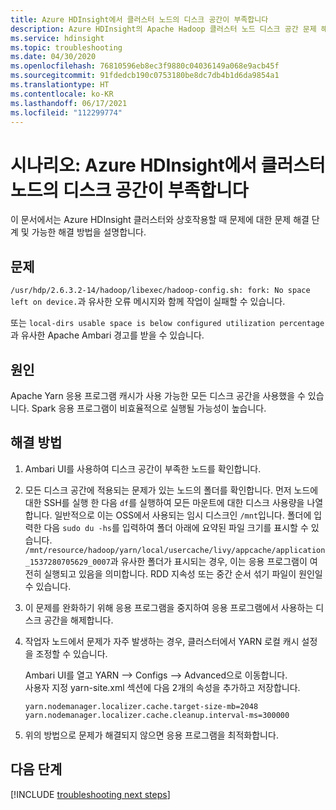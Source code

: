```yaml
---
title: Azure HDInsight에서 클러스터 노드의 디스크 공간이 부족합니다
description: Azure HDInsight의 Apache Hadoop 클러스터 노드 디스크 공간 문제 해결.
ms.service: hdinsight
ms.topic: troubleshooting
ms.date: 04/30/2020
ms.openlocfilehash: 76810596eb8ec3f9880c04036149a068e9acb45f
ms.sourcegitcommit: 91fdedcb190c0753180be8dc7db4b1d6da9854a1
ms.translationtype: HT
ms.contentlocale: ko-KR
ms.lasthandoff: 06/17/2021
ms.locfileid: "112299774"
---
```

# <a name="scenario-cluster-node-runs-out-of-disk-space-in-azure-hdinsight"></a>시나리오: Azure HDInsight에서 클러스터 노드의 디스크 공간이 부족합니다

이 문서에서는 Azure HDInsight 클러스터와 상호작용할 때 문제에 대한 문제 해결 단계 및 가능한 해결 방법을 설명합니다.

## <a name="issue"></a>문제

`/usr/hdp/2.6.3.2-14/hadoop/libexec/hadoop-config.sh: fork: No space left on device.`과 유사한 오류 메시지와 함께 작업이 실패할 수 있습니다.

또는 `local-dirs usable space is below configured utilization percentage`과 유사한 Apache Ambari 경고를 받을 수 있습니다.

## <a name="cause"></a>원인

Apache Yarn 응용 프로그램 캐시가 사용 가능한 모든 디스크 공간을 사용했을 수 있습니다. Spark 응용 프로그램이 비효율적으로 실행될 가능성이 높습니다.

## <a name="resolution"></a>해결 방법

1. Ambari UI를 사용하여 디스크 공간이 부족한 노드를 확인합니다.

1. 모든 디스크 공간에 적용되는 문제가 있는 노드의 폴더를 확인합니다. 먼저 노드에 대한 SSH를 실행 한 다음 `df`를 실행하여 모든 마운트에 대한 디스크 사용량을 나열합니다. 일반적으로 이는 OSS에서 사용되는 임시 디스크인 `/mnt`입니다. 폴더에 입력한 다음 `sudo du -hs`를 입력하여 폴더 아래에 요약된 파일 크기를 표시할 수 있습니다. `/mnt/resource/hadoop/yarn/local/usercache/livy/appcache/application_1537280705629_0007`과 유사한 폴더가 표시되는 경우, 이는 응용 프로그램이 여전히 실행되고 있음을 의미합니다. RDD 지속성 또는 중간 순서 섞기 파일이 원인일 수 있습니다.

1. 이 문제를 완화하기 위해 응용 프로그램을 중지하여 응용 프로그램에서 사용하는 디스크 공간을 해제합니다.

1. 작업자 노드에서 문제가 자주 발생하는 경우, 클러스터에서 YARN 로컬 캐시 설정을 조정할 수 있습니다.

    Ambari UI를 열고 YARN --> Configs --> Advanced으로 이동합니다.  
    사용자 지정 yarn-site.xml 섹션에 다음 2개의 속성을 추가하고 저장합니다.

    ```
    yarn.nodemanager.localizer.cache.target-size-mb=2048
    yarn.nodemanager.localizer.cache.cleanup.interval-ms=300000
    ```

1. 위의 방법으로 문제가 해결되지 않으면 응용 프로그램을 최적화합니다.

## <a name="next-steps"></a>다음 단계

[!INCLUDE [troubleshooting next steps](../includes/hdinsight-troubleshooting-next-steps.md)]